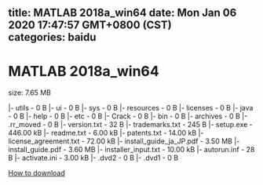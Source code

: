 
title: MATLAB 2018a_win64
date: Mon Jan 06 2020 17:47:57 GMT+0800 (CST)    
categories: baidu
---

# MATLAB 2018a_win64
size: 7.65 MB
 
 
|- utils - 0 B
|- ui - 0 B
|- sys - 0 B
|- resources - 0 B
|- licenses - 0 B
|- java - 0 B
|- help - 0 B
|- etc - 0 B
|- Crack - 0 B
|- bin - 0 B
|- archives - 0 B
|- .rr_moved - 0 B
|- version.txt - 32 B
|- trademarks.txt - 245 B
|- setup.exe - 446.00 kB
|- readme.txt - 6.00 kB
|- patents.txt - 14.00 kB
|- license_agreement.txt - 72.00 kB
|- install_guide_ja_JP.pdf - 3.50 MB
|- install_guide.pdf - 3.60 MB
|- installer_input.txt - 10.00 kB
|- autorun.inf - 28 B
|- activate.ini - 3.00 kB
|- .dvd2 - 0 B
|- .dvd1 - 0 B

[How to download](https://bpcam.bemobtrk.com/go/2ceec3aa-1ca2-46d6-b9ff-aaa5c184517c?jno=4559)